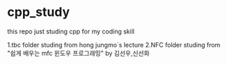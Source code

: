 # cpp_study
this repo just studing cpp for my coding skill 

1.tbc folder studing from hong jungmo`s lecture
2.NFC folder studing from "쉽게 배우는 mfc 윈도우 프로그래밍" by 김선우,신선화
